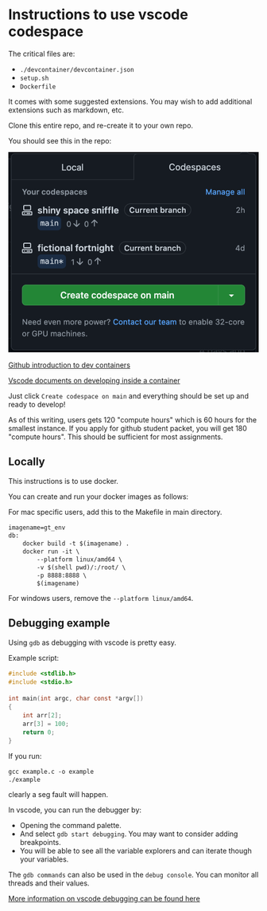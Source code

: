 # Instructions to use vscode codespace

The critical files are:

* `./devcontainer/devcontainer.json`
* `setup.sh`
* `Dockerfile`

It comes with some suggested extensions. You may wish to add additional extensions such as markdown, etc.

Clone this entire repo, and re-create it to your own repo.

You should see this in the repo:

![image](github_codespace.png)

[Github introduction to dev containers](https://docs.github.com/en/codespaces/setting-up-your-project-for-codespaces/introduction-to-dev-containers)

[Vscode documents on developing inside a container](https://code.visualstudio.com/docs/devcontainers/containers)

Just click `Create codespace on main` and everything should be set up and ready to develop!

As of this writing, users gets 120 "compute hours" which is 60 hours for the smallest instance. If you apply for github student packet, you will get 180 "compute hours". This should be sufficient for most assignments.

## Locally

This instructions is to use docker.

You can create and run your docker images as follows:

For mac specific users, add this to the Makefile in main directory.

```Make
imagename=gt_env
db:
    docker build -t $(imagename) .
    docker run -it \
        --platform linux/amd64 \
        -v $(shell pwd)/:/root/ \
        -p 8888:8888 \
        $(imagename) 
```

For windows users, remove the `--platform linux/amd64`.

## Debugging example

Using `gdb` as debugging with vscode is pretty easy. 

Example script:

```c
#include <stdlib.h>
#include <stdio.h>

int main(int argc, char const *argv[])
{
    int arr[2];
    arr[3] = 100;
    return 0;
}
```

If you run:

```
gcc example.c -o example
./example
```

clearly a seg fault will happen.

In vscode, you can run the debugger by:

* Opening the command palette.
* And select `gdb start debugging`. You may want to consider adding breakpoints.
* You will be able to see all the variable explorers and can iterate though your variables.

The `gdb commands` can also be used in the `debug console`. You can monitor all threads and their values.

[More information on vscode debugging can be found here](https://code.visualstudio.com/docs/editor/debugging)